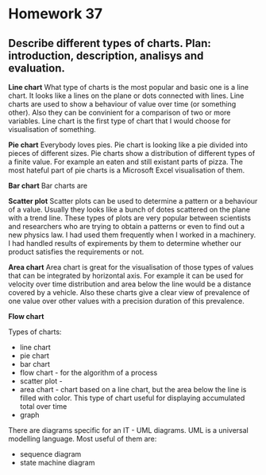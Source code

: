 # Homework 37

## Describe different types of charts. Plan: introduction, description, analisys and evaluation.

__Line chart__ 
What type of charts is the most popular and basic one is a line chart.
It looks like a lines on the plane or dots connected with lines.
Line charts are used to show a behaviour of value over time (or something other).
Also they can be convinient for a comparison of two or more variables.
Line chart is the first type of chart that I would choose for visualisation of something.


__Pie chart__
Everybody loves pies.
Pie chart is looking like a pie divided into pieces of different sizes.
Pie charts show a distribution of different types of a finite value.
For example an eaten and still existant parts of pizza.
The most hateful part of pie charts is a Microsoft Excel visualisation of them. 

__Bar chart__
Bar charts are 

__Scatter plot__
Scatter plots can be used to determine a pattern or a behaviour of a value.
Usually they looks like a bunch of dotes scattered on the plane with a trend line.
These types of plots are very popular between scientists and researchers who are trying to obtain a patterns or even to find out a new physics law.
I had used them frequently when I worked in a machinery.
I had handled results of expirements by them to determine whether our product satisfies the requirements or not.

__Area chart__
Area chart is great for the visualisation of those types of values that can be integrated by horizontal axis. 
For example it can be used for velocity over time distribution and area below the line would be a distance covered by a vehicle. 
Also these charts give a clear view of prevalence of one value over other values with a precision duration of this prevalence.

__Flow chart__

Types of charts:
- line chart
- pie chart
- bar chart
- flow chart - for the algorithm of a process
- scatter plot - 
- area chart - chart based on a line chart, but the area below the line is filled with color. This type of chart useful for displaying accumulated total over time
- graph

There are diagrams specific for an IT - UML diagrams.
UML is a universal modelling language.
Most useful of them are:
- sequence diagram
- state machine diagram